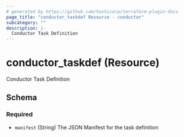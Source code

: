 ```yaml
---
# generated by https://github.com/hashicorp/terraform-plugin-docs
page_title: "conductor_taskdef Resource - conductor"
subcategory: ""
description: |-
  Conductor Task Definition
---
```


# conductor_taskdef (Resource)

Conductor Task Definition



<!-- schema generated by tfplugindocs -->
## Schema

### Required

- `manifest` (String) The JSON Manifest for the task definition
